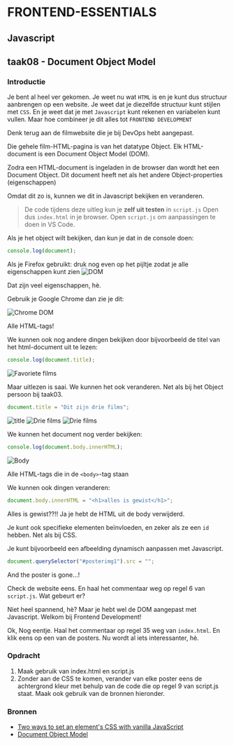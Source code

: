 # FRONTEND-ESSENTIALS

## Javascript

## taak08 - Document Object Model

### Introductie

Je bent al heel ver gekomen. Je weet nu wat `HTML` is en je kunt dus structuur aanbrengen op een website. Je weet dat je diezelfde structuur kunt stijlen met `CSS`. En je weet dat je met `Javascript` kunt rekenen en variabelen kunt vullen. Maar hoe combineer je dit alles tot `FRONTEND DEVELOPMENT`

Denk terug aan de filmwebsite die je bij DevOps hebt aangepast.

Die gehele film-HTML-pagina is van het datatype Object. Elk HTML-document is een Document Object Model (DOM).

Zodra een HTML-document is ingeladen in de browser dan wordt het een Document Object. Dit document heeft net als het andere Object-properties (eigenschappen)

Omdat dit zo is, kunnen we dit in Javascript bekijken en veranderen.

> De code tijdens deze uitleg kun je __zelf uit testen__ in `script.js`
> Open dus `index.html` in je browser.
> Open `script.js` om aanpassingen te doen in VS Code.

Als je het object wilt bekijken, dan kun je dat in de console doen:

```js
console.log(document);
```

Als je Firefox gebruikt: druk nog even op het pijltje zodat je alle eigenschappen kunt zien
![DOM](images/dommetpijl.png)

Dat zijn veel eigenschappen, hè.

Gebruik je Google Chrome dan zie je dit:

![Chrome DOM](images/chrome-dom.png)

Alle HTML-tags!

We kunnen ook nog andere dingen bekijken door bijvoorbeeld de titel van het html-document uit te lezen:

```js
console.log(document.title);
```

![Favoriete films](images/favo-films.png)

Maar uitlezen is saai. We kunnen het ook veranderen. Net als bij het Object persoon bij taak03.

```js
document.title = "Dit zijn drie films";
```

![title](images/title.png)
![Drie films](images/driefilms1.png)
![Drie films](images/driefilms2.png)

We kunnen het document nog verder bekijken:

```js
console.log(document.body.innerHTML);
```

![Body](images/body.png)

Alle HTML-tags die in de `<body>`-tag staan

We kunnen ook dingen veranderen:

```js
document.body.innerHTML = "<h1>alles is gewist</h1>";
```

Alles is gewist??!! Ja je hebt de HTML uit de body verwijderd.

Je kunt ook specifieke elementen beïnvloeden, en zeker als ze een `id` hebben. Net als bij CSS.

Je kunt bijvoorbeeld een afbeelding dynamisch aanpassen met Javascript.

```js
document.querySelector("#posterimg1").src = "";
```

And the poster is gone...!

Check de website eens. En haal het commentaar weg op regel 6 van `script.js`. Wat gebeurt er?

Niet heel spannend, hè? Maar je hebt wel de DOM aangepast met Javascript. Welkom bij Frontend Development!

Ok, Nog eentje. Haal het commentaar op regel 35 weg van `index.html`. En klik eens op een van de posters. Nu wordt al iets interessanter, hè.

### Opdracht

1. Maak gebruik van index.html en script.js
2. Zonder aan de CSS te komen, verander van elke poster eens de achtergrond kleur met behulp van de code die op regel 9 van script.js staat. Maak ook gebruik van de bronnen hieronder.

### Bronnen

- [Two ways to set an element's CSS with vanilla JavaScript](https://gomakethings.com/two-ways-to-set-an-elements-css-with-vanilla-javascript/)
- [Document Object Model](https://www.javatpoint.com/document-object-model)
  